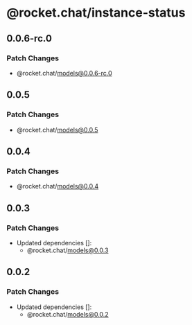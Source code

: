 # @rocket.chat/instance-status

## 0.0.6-rc.0

### Patch Changes

- @rocket.chat/models@0.0.6-rc.0

## 0.0.5

### Patch Changes

- @rocket.chat/models@0.0.5

## 0.0.4

### Patch Changes

- @rocket.chat/models@0.0.4

## 0.0.3

### Patch Changes

- Updated dependencies []:
  - @rocket.chat/models@0.0.3

## 0.0.2

### Patch Changes

- Updated dependencies []:
  - @rocket.chat/models@0.0.2
